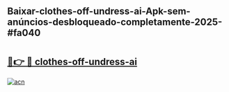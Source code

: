 ## Baixar-clothes-off-undress-ai-Apk-sem-anúncios-desbloqueado-completamente-2025-#fa040

# <h2><a href="https://ainizakaria.my?title=clothes-off-undress-ai&ref=20M">🔗👉 🔴 clothes-off-undress-ai</a></h2>

[![acn](https://github.com/user-attachments/assets/0f9c940e-d8b0-45ae-aac7-cd30a18b3e1c)](https://ainizakaria.my?title=clothes-off-undress-ai&ref=20M)

